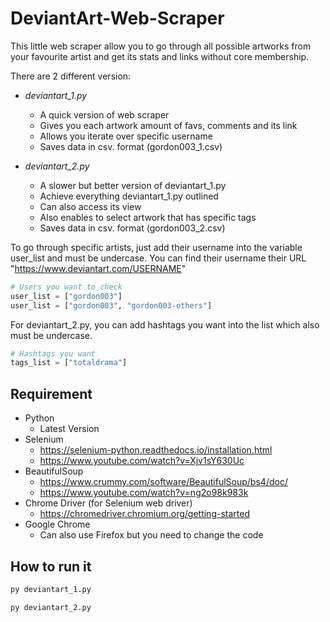 # DeviantArt-Web-Scraper
This little web scraper allow you to go through all possible artworks from your favourite artist and get its stats and links without core membership.

There are 2 different version:
* _deviantart_1.py_
  * A quick version of web scraper
  * Gives you each artwork amount of favs, comments and its link
  * Allows you iterate over specific username
  * Saves data in csv. format (gordon003_1.csv)
  
* _deviantart_2.py_
  * A slower but better version of deviantart_1.py
  * Achieve everything deviantart_1.py outlined
  * Can also access its view
  * Also enables to select artwork that has specific tags
  * Saves data in csv. format (gordon003_2.csv)

To go through specific artists, just add their username into the variable user_list and must be undercase.
You can find their username their URL "https://www.deviantart.com/USERNAME"
```python
# Users you want to check
user_list = ["gordon003"]
user_list = ["gordon003", "gordon003-others"]
```

For deviantart_2.py, you can add hashtags you want into the list which also must be undercase.
```python
# Hashtags you want
tags_list = ["totaldrama"]
```

## Requirement
* Python
  * Latest Version
* Selenium
  * https://selenium-python.readthedocs.io/installation.html
  * https://www.youtube.com/watch?v=Xjv1sY630Uc
* BeautifulSoup
  * https://www.crummy.com/software/BeautifulSoup/bs4/doc/
  * https://www.youtube.com/watch?v=ng2o98k983k
* Chrome Driver (for Selenium web driver)
  * https://chromedriver.chromium.org/getting-started
* Google Chrome
  * Can also use Firefox but you need to change the code

## How to run it
```python
py deviantart_1.py

py deviantart_2.py
```
